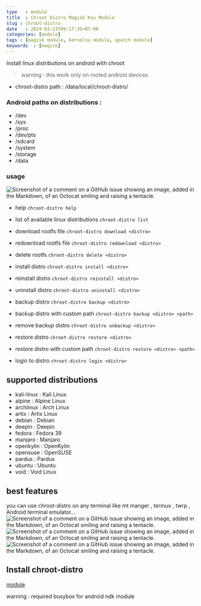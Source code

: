 ```yaml
---
type   : module
title  : Chroot Distro Magisk Ksu Module
slug : chroot-distro
date   : 2024-03-13T09:17:35+07:00
categories: [module]
tags : [magisk module, kernelsu module, apatch module]
keywords  : [magisk]
---
```



  Install linux distributions on android    with chroot
> warning : this work only on rooted android devices

+ chroot-distro path : /data/local/chroot-distro/

### Android paths on distributions :
+ /dev 
+ /sys
+ /proc
+ /dev/pts
+ /sdcard 
+ /system
+ /storage
+ /data

### usage
![Screenshot of a comment on a GitHub issue showing an image, added in the Markdown, of an Octocat smiling and raising a tentacle.](https://raw.githubusercontent.com/YasserNull/chroot-distro/main/screenshot/help.png)


+ help
``
chroot-distro help
``
+ list of available linux distributions
``
chroot-distro list
``

+ download rootfs file
``
chroot-distro download <distro>
``
+ redownload rootfs file
``
chroot-distro redownload <distro>
``
+ delete rootfs 
``
chroot-distro delete <distro>
``

+ install distro
``
chroot-distro install <distro>
``
+ reinstall distro
``
chroot-distro reinstall <distro>
``
+ uninstall distro
``
chroot-distro uninstall <distro>
``

+ backup distro
``
chroot-distro backup <distro>
``
+ backup distro with custom path
``
chroot-distro backup <distro> <path>
``
+ remove backup distro
``
chroot-distro unbackup <distro>
``
+ restore distro
``
chroot-distro restore <distro>
``
+ restore distro with custom path
``
chroot-distro restore <distro> <path>
``

+ login to distro
``
chroot-distro login <distro> 
``

## supported distributions
+ kali-linux : Kali Linux
+ alpine : Alpine Linux
+ archlinux : Arch Linux
+ artix : Artix Linux
+ debian : Debian
+ deepin : Deepin
+ fedora : Fedora 39
+ manjaro : Manjaro 
+ openkylin : OpenKylin 
+ opensuse : OpenSUSE
+ pardus : Pardus 
+ ubuntu : Ubuntu
+ void : Void Linux

## best features
you can use chroot-distro on any terminal
like mt manger , termux , twrp , Android terminal emulator...
![Screenshot of a comment on a GitHub issue showing an image, added in the Markdown, of an Octocat smiling and raising a tentacle.](https://raw.githubusercontent.com/YasserNull/chroot-distro/main/screenshot/debian.png)
![Screenshot of a comment on a GitHub issue showing an image, added in the Markdown, of an Octocat smiling and raising a tentacle.](https://raw.githubusercontent.com/YasserNull/chroot-distro/main/screenshot/kali-linux.png)
![Screenshot of a comment on a GitHub issue showing an image, added in the Markdown, of an Octocat smiling and raising a tentacle.](https://raw.githubusercontent.com/YasserNull/chroot-distro/main/screenshot/debian_vnc.png)


## Install chroot-distro
[module](https://github.com/Magisk-Modules-Alt-Repo/chroot-distro/releases/latest)

warning : required busybox for android ndk module 

